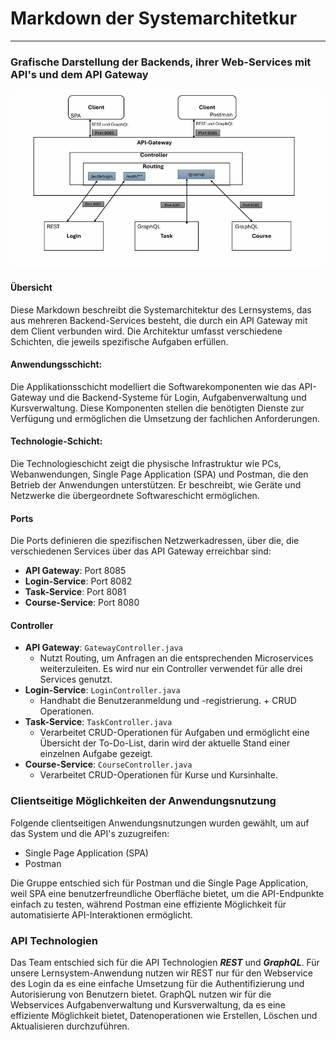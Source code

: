 # Markdown der Systemarchitetkur

---
### Grafische Darstellung der Backends, ihrer Web-Services mit API's und dem API Gateway
![Endgültige Systemarchitektur](Picture/ArchitekturSystem.jpg)

#### Übersicht
Diese Markdown beschreibt die Systemarchitektur des Lernsystems, das aus mehreren Backend-Services besteht, die durch ein API Gateway mit dem Client verbunden wird. Die Architektur umfasst verschiedene Schichten, die jeweils spezifische Aufgaben erfüllen.

#### Anwendungsschicht:
Die Applikationsschicht modelliert die Softwarekomponenten wie das API-Gateway und die Backend-Systeme für Login, Aufgabenverwaltung und Kursverwaltung. Diese Komponenten stellen die benötigten Dienste zur Verfügung und ermöglichen die Umsetzung der fachlichen Anforderungen.

#### Technologie-Schicht:
Die Technologieschicht zeigt die physische Infrastruktur wie PCs, Webanwendungen, Single Page Application (SPA) und Postman, die den Betrieb der Anwendungen unterstützen. Er beschreibt, wie Geräte und Netzwerke die übergeordnete Softwareschicht ermöglichen.

#### Ports
Die Ports definieren die spezifischen Netzwerkadressen, über die, die verschiedenen Services über das API Gateway  erreichbar sind:
- **API Gateway**: Port 8085
- **Login-Service**: Port 8082
- **Task-Service**: Port 8081
- **Course-Service**: Port 8080

#### Controller
- **API Gateway**: `GatewayController.java`
  - Nutzt Routing, um Anfragen an die entsprechenden Microservices weiterzuleiten. Es wird nur ein Controller verwendet für alle drei Services genutzt.
- **Login-Service**: `LoginController.java`
  - Handhabt die Benutzeranmeldung und -registrierung. + CRUD Operationen.
- **Task-Service**: `TaskController.java`
  - Verarbeitet CRUD-Operationen für Aufgaben und ermöglicht eine Übersicht der To-Do-List, darin wird der aktuelle Stand einer einzelnen Aufgabe gezeigt.
- **Course-Service**: `CourseController.java`
  - Verarbeitet CRUD-Operationen für Kurse und Kursinhalte.

### Clientseitige Möglichkeiten der Anwendungsnutzung

Folgende clientseitigen Anwendungsnutzungen wurden gewählt, um auf das System und die API's zuzugreifen:

* Single Page Application (SPA)
* Postman 

Die Gruppe entschied sich für Postman und die Single Page Application, weil SPA eine benutzerfreundliche Oberfläche bietet, um die API-Endpunkte einfach zu testen, während Postman eine effiziente Möglichkeit für automatisierte API-Interaktionen ermöglicht.

### API Technologien
Das Team entschied sich für die API Technologien ***REST*** und ***GraphQL***. Für unsere Lernsystem-Anwendung nutzen wir REST nur für den Webservice des Login da es eine einfache Umsetzung für die Authentifizierung und Autorisierung von Benutzern bietet. GraphQL nutzen wir für die Webservices Aufgabenverwaltung und Kursverwaltung, da es eine effiziente Möglichkeit bietet, Datenoperationen wie Erstellen, Löschen und Aktualisieren durchzuführen.



